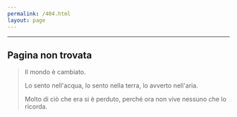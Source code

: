```yaml
---
permalink: /404.html
layout: page
---
```

---
## Pagina non trovata

> Il mondo è cambiato.
> 
> Lo sento nell'acqua, lo sento nella terra, lo avverto nell'aria.
>
> Molto di ciò che era si è perduto, perché ora non vive nessuno che lo ricorda.
